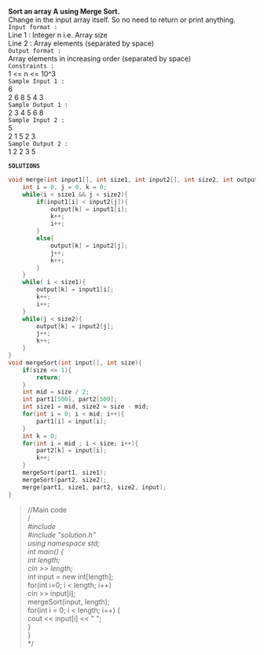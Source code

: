 **Sort an array A using Merge Sort.**</br>
Change in the input array itself. So no need to return or print anything.</br>
`Input format :`</br>
Line 1 : Integer n i.e. Array size</br>
Line 2 : Array elements (separated by space)</br>
`Output format :`</br>
Array elements in increasing order (separated by space)</br>
`Constraints :`</br>
1 <= n <= 10^3</br>
`Sample Input 1 :`</br>
6 </br>
2 6 8 5 4 3</br>
`Sample Output 1 :`</br>
2 3 4 5 6 8</br>
`Sample Input 2 :`</br>
5</br>
2 1 5 2 3</br>
`Sample Output 2 :`</br>
1 2 2 3 5 </br>

**`SOLUTIONS`**
```cpp
void merge(int input1[], int size1, int input2[], int size2, int output[]){
    int i = 0, j = 0, k = 0;
    while(i < size1 && j < size2){ 
        if(input1[i] < input2[j]){
            output[k] = input1[i]; 
            k++;
            i++;
        }
        else{
            output[k] = input2[j]; 
            j++; 
            k++;
        }
    }
    while( i < size1){ 
        output[k] = input1[i];
        k++;
        i++;
    }
    while(j < size2){ 
        output[k] = input2[j];
        j++;
        k++;
    }
}
void mergeSort(int input[], int size){ 
    if(size <= 1){
        return;
    }
    int mid = size / 2; 
    int part1[500], part2[500];
    int size1 = mid, size2 = size - mid;
    for(int i = 0; i < mid; i++){ 
        part1[i] = input[i];
    }
    int k = 0;
    for(int i = mid ; i < size; i++){ 
        part2[k] = input[i];
        k++;
    }
    mergeSort(part1, size1);
    mergeSort(part2, size2); 
    merge(part1, size1, part2, size2, input); 
}
```

>//Main code</br>
/*</br>
#include <iostream></br>
#include "solution.h"</br>
using namespace std;</br>
int main() {</br>
  int length;</br>
  cin >> length;</br>
  int* input = new int[length];</br>
  for(int i=0; i < length; i++)</br>
    cin >> input[i];</br>
  mergeSort(input, length);</br>
  for(int i = 0; i < length; i++) {</br>
    cout << input[i] << " ";</br>
  }</br>
}</br>
*/</br>
